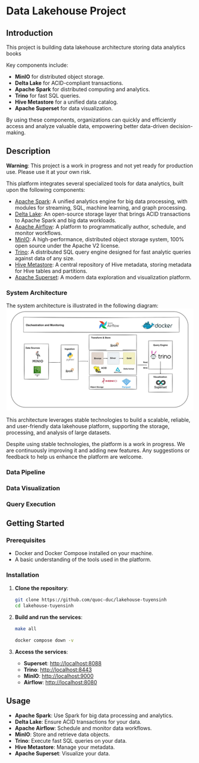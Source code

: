 # Data Lakehouse Project

## Introduction

This project is building data lakehouse architecture storing data analytics books

Key components include:

- **MinIO** for distributed object storage.
- **Delta Lake** for ACID-compliant transactions.
- **Apache Spark** for distributed computing and analytics.
- **Trino** for fast SQL queries.
- **Hive Metastore** for a unified data catalog.
- **Apache Superset** for data visualization.

By using these components, organizations can quickly and efficiently access and analyze valuable data, empowering better data-driven decision-making.

## Description

**Warning**: This project is a work in progress and not yet ready for production use. Please use it at your own risk.

This platform integrates several specialized tools for data analytics, built upon the following components:

- [Apache Spark](https://spark.apache.org/): A unified analytics engine for big data processing, with modules for streaming, SQL, machine learning, and graph processing.
- [Delta Lake](https://delta.io/): An open-source storage layer that brings ACID transactions to Apache Spark and big data workloads.
- [Apache Airflow](https://airflow.apache.org/): A platform to programmatically author, schedule, and monitor workflows.
- [MinIO](https://min.io/): A high-performance, distributed object storage system, 100% open source under the Apache V2 license.
- [Trino](https://trino.io/): A distributed SQL query engine designed for fast analytic queries against data of any size.
- [Hive Metastore](https://cwiki.apache.org/confluence/display/Hive/Hive+Metastore): A central repository of Hive metadata, storing metadata for Hive tables and partitions.
- [Apache Superset](https://superset.apache.org/): A modern data exploration and visualization platform.

### System Architecture

The system architecture is illustrated in the following diagram:
![Lakehouse Architecture](./images/Data_architechture.jpg)

This architecture leverages stable technologies to build a scalable, reliable, and user-friendly data lakehouse platform, supporting the storage, processing, and analysis of large datasets.

Despite using stable technologies, the platform is a work in progress. We are continuously improving it and adding new features. Any suggestions or feedback to help us enhance the platform are welcome.

### Data Pipeline



### Data Visualization



### Query Execution


## Getting Started

### Prerequisites

- Docker and Docker Compose installed on your machine.
- A basic understanding of the tools used in the platform.

### Installation

1. **Clone the repository**:

   ```bash
   git clone https://github.com/quoc-duc/lakehouse-tuyensinh
   cd lakehouse-tuyensinh
   ```

2. **Build and run the services**:

   ```bash
   make all
   ```
   ```bash
   docker compose down -v 
   ```
3. **Access the services**:
   - **Superset**: [http://localhost:8088](http://localhost:8088)
   - **Trino**: [http://localhost:8443](http://localhost:8443)
   - **MinIO**: [http://localhost:9000](http://localhost:9000)
   - **Airflow**: [http://localhost:8080](http://localhost:8080)

## Usage

- **Apache Spark**: Use Spark for big data processing and analytics.
- **Delta Lake**: Ensure ACID transactions for your data.
- **Apache Airflow**: Schedule and monitor data workflows.
- **MinIO**: Store and retrieve data objects.
- **Trino**: Execute fast SQL queries on your data.
- **Hive Metastore**: Manage your metadata.
- **Apache Superset**: Visualize your data.
